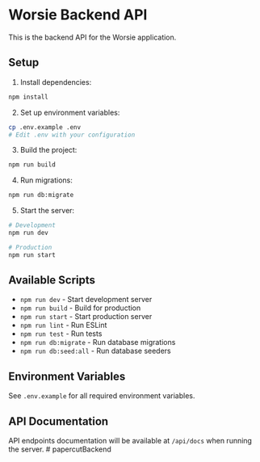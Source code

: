 # Worsie Backend API

This is the backend API for the Worsie application.

## Setup

1. Install dependencies:
```bash
npm install
```

2. Set up environment variables:
```bash
cp .env.example .env
# Edit .env with your configuration
```

3. Build the project:
```bash
npm run build
```

4. Run migrations:
```bash
npm run db:migrate
```

5. Start the server:
```bash
# Development
npm run dev

# Production
npm run start
```

## Available Scripts

- `npm run dev` - Start development server
- `npm run build` - Build for production
- `npm run start` - Start production server
- `npm run lint` - Run ESLint
- `npm run test` - Run tests
- `npm run db:migrate` - Run database migrations
- `npm run db:seed:all` - Run database seeders

## Environment Variables

See `.env.example` for all required environment variables.

## API Documentation

API endpoints documentation will be available at `/api/docs` when running the server. # papercutBackend

